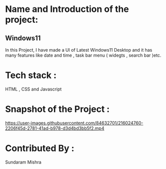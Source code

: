 # Name and Introduction of the project:
## Windows11
In this Project, I have made a UI of Latest Windows11 Desktop  and it has many features like date and time , task bar menu ( widegts , search bar )etc.

# Tech stack :
HTML , CSS and Javascript 

# Snapshot of the Project :


https://user-images.githubusercontent.com/84632701/216024760-2206f45d-2781-41ad-b978-d3d4bd3bb5f2.mp4




# Contributed By :
Sundaram Mishra
